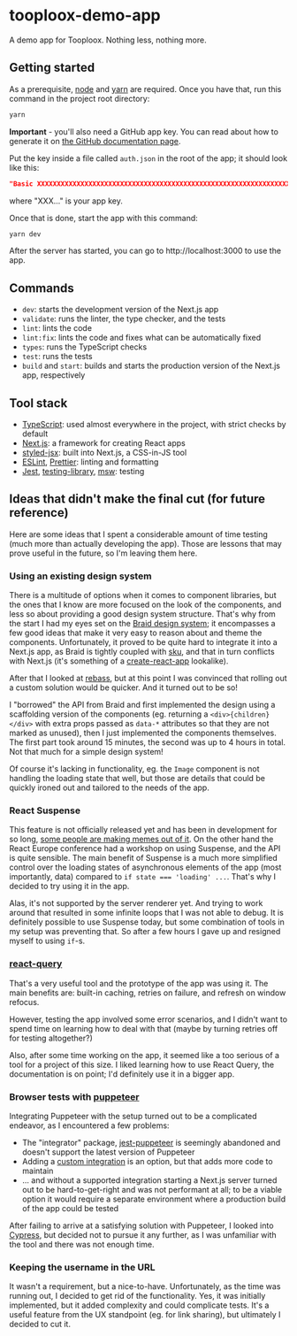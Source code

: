 # tooploox-demo-app

A demo app for Tooploox. Nothing less, nothing more.

## Getting started

As a prerequisite, [node](https://nodejs.org/en/) and [yarn](https://classic.yarnpkg.com/en/) are required.
Once you have that, run this command in the project root directory:

```sh
yarn
```

**Important** - you'll also need a GitHub app key.
You can read about how to generate it on [the GitHub documentation page](https://docs.github.com/en/github/authenticating-to-github/creating-a-personal-access-token).

Put the key inside a file called `auth.json` in the root of the app; it should look like this:
```json
"Basic XXXXXXXXXXXXXXXXXXXXXXXXXXXXXXXXXXXXXXXXXXXXXXXXXXXXXXXXXXXXXXXX"
```
where "XXX..." is your app key.

Once that is done, start the app with this command:

```sh
yarn dev
```

After the server has started, you can go to http://localhost:3000 to use the app.

## Commands

- `dev`: starts the development version of the Next.js app
- `validate`: runs the linter, the type checker, and the tests
- `lint`: lints the code
- `lint:fix`: lints the code and fixes what can be automatically fixed
- `types`: runs the TypeScript checks
- `test`: runs the tests
- `build` and `start`: builds and starts the production version of the Next.js app, respectively

## Tool stack

- [TypeScript](https://github.com/Microsoft/TypeScript): used almost everywhere in the project, with strict checks by default
- [Next.js](https://github.com/vercel/next.js): a framework for creating React apps
- [styled-jsx](https://github.com/vercel/styled-jsx): built into Next.js, a CSS-in-JS tool
- [ESLint](https://github.com/eslint/eslint), [Prettier](https://github.com/prettier/prettier): linting and formatting
- [Jest](https://github.com/facebook/jest), [testing-library](https://github.com/testing-library), [msw](https://github.com/mswjs/msw): testing

## Ideas that didn't make the final cut (for future reference)

Here are some ideas that I spent a considerable amount of time testing (much more than actually developing the app).
Those are lessons that may prove useful in the future, so I'm leaving them here.

### Using an existing design system

There is a multitude of options when it comes to component libraries, but the ones that I know are more focused on the look of the components, and less so about providing a good design system structure.
That's why from the start I had my eyes set on the [Braid design system](https://github.com/seek-oss/braid-design-system);
it encompasses a few good ideas that make it very easy to reason about and theme the components.
Unfortunately, it proved to be quite hard to integrate it into a Next.js app, as Braid is tightly coupled with [sku](https://github.com/seek-oss/sku), and that in turn conflicts with Next.js (it's something of a [create-react-app](https://github.com/facebook/create-react-app) lookalike).

After that I looked at [rebass](https://github.com/rebassjs/rebass), but at this point I was convinced that rolling out a custom solution would be quicker.
And it turned out to be so!

I "borrowed" the API from Braid and first implemented the design using a scaffolding version of the components (eg. returning a `<div>{children}</div>` with extra props passed as `data-*` attributes so that they are not marked as unused), then I just implemented the components themselves.
The first part took around 15 minutes, the second was up to 4 hours in total.
Not that much for a simple design system!

Of course it's lacking in functionality, eg. the `Image` component is not handling the loading state that well, but those are details that could be quickly ironed out and tailored to the needs of the app.

### React Suspense

This feature is not officially released yet and has been in development for so long, [some people are making memes out of it](https://twitter.com/jaredpalmer/status/1287038154529177602).
On the other hand the React Europe conference had a workshop on using Suspense, and the API is quite sensible.
The main benefit of Suspense is a much more simplified control over the loading states of asynchronous elements of the app (most importantly, data) compared to `if state === 'loading' ...`.
That's why I decided to try using it in the app.

Alas, it's not supported by the server renderer yet.
And trying to work around that resulted in some infinite loops that I was not able to debug.
It is definitely possible to use Suspense today, but some combination of tools in my setup was preventing that.
So after a few hours I gave up and resigned myself to using `if`-s.

### [react-query](https://github.com/tannerlinsley/react-query)

That's a very useful tool and the prototype of the app was using it.
The main benefits are: built-in caching, retries on failure, and refresh on window refocus.

However, testing the app involved some error scenarios, and I didn't want to spend time on learning how to deal with that (maybe by turning retries off for testing altogether?)

Also, after some time working on the app, it seemed like a too serious of a tool for a project of this size.
I liked learning how to use React Query, the documentation is on point; I'd definitely use it in a bigger app.

### Browser tests with [puppeteer](https://github.com/puppeteer/puppeteer)

Integrating Puppeteer with the setup turned out to be a complicated endeavor, as I encountered a few problems:

- The "integrator" package, [jest-puppeteer](https://github.com/smooth-code/jest-puppeteer) is seemingly abandoned and doesn't support the latest version of Puppeteer
- Adding a [custom integration](https://jestjs.io/docs/en/puppeteer) is an option, but that adds more code to maintain
- ... and without a supported integration starting a Next.js server turned out to be hard-to-get-right and was not performant at all;
  to be a viable option it would require a separate environment where a production build of the app could be tested
  
After failing to arrive at a satisfying solution with Puppeteer, I looked into [Cypress](https://github.com/cypress-io/cypress), but decided not to pursue it any further, as I was unfamiliar with the tool and there was not enough time.

### Keeping the username in the URL

It wasn't a requirement, but a nice-to-have.
Unfortunately, as the time was running out, I decided to get rid of the functionality.
Yes, it was initially implemented, but it added complexity and could complicate tests.
It's a useful feature from the UX standpoint (eg. for link sharing), but ultimately I decided to cut it.
